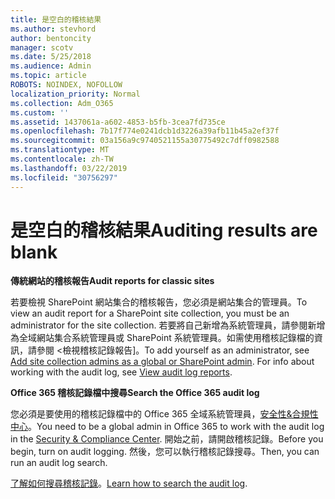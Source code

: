 ```yaml
---
title: 是空白的稽核結果
ms.author: stevhord
author: bentoncity
manager: scotv
ms.date: 5/25/2018
ms.audience: Admin
ms.topic: article
ROBOTS: NOINDEX, NOFOLLOW
localization_priority: Normal
ms.collection: Adm_O365
ms.custom: ''
ms.assetid: 1437061a-a602-4853-b5fb-3cea7fd735ce
ms.openlocfilehash: 7b17f774e0241dcb1d3226a39afb11b45a2ef37f
ms.sourcegitcommit: 03a156a9c9740521155a30775492c7dff0982588
ms.translationtype: MT
ms.contentlocale: zh-TW
ms.lasthandoff: 03/22/2019
ms.locfileid: "30756297"
---
```

# <a name="auditing-results-are-blank"></a><span data-ttu-id="ab0ce-102">是空白的稽核結果</span><span class="sxs-lookup"><span data-stu-id="ab0ce-102">Auditing results are blank</span></span>

 <span data-ttu-id="ab0ce-103">**傳統網站的稽核報告**</span><span class="sxs-lookup"><span data-stu-id="ab0ce-103">**Audit reports for classic sites**</span></span>
  
<span data-ttu-id="ab0ce-104">若要檢視 SharePoint 網站集合的稽核報告，您必須是網站集合的管理員。</span><span class="sxs-lookup"><span data-stu-id="ab0ce-104">To view an audit report for a SharePoint site collection, you must be an administrator for the site collection.</span></span> <span data-ttu-id="ab0ce-105">若要將自己新增為系統管理員，請參閱<b0>新增為全域網站集合系統管理員或 SharePoint 系統管理員</b0>。如需使用稽核記錄檔的資訊，請參閱 <<c1>檢視稽核記錄報告]。</span><span class="sxs-lookup"><span data-stu-id="ab0ce-105">To add yourself as an administrator, see [Add site collection admins as a global or SharePoint admin](https://go.microsoft.com/fwlink/?linkid=869390). For info about working with the audit log, see [View audit log reports](https://go.microsoft.com/fwlink/?linkid=395237).</span></span> 
  
 <span data-ttu-id="ab0ce-106">**Office 365 稽核記錄檔中搜尋**</span><span class="sxs-lookup"><span data-stu-id="ab0ce-106">**Search the Office 365 audit log**</span></span>
  
<span data-ttu-id="ab0ce-107">您必須是要使用的稽核記錄檔中的 Office 365 全域系統管理員，[安全性&amp;合規性中心](https://protection.office.com)。</span><span class="sxs-lookup"><span data-stu-id="ab0ce-107">You need to be a global admin in Office 365 to work with the audit log in the [Security &amp; Compliance Center](https://protection.office.com).</span></span> <span data-ttu-id="ab0ce-108">開始之前，請開啟稽核記錄。</span><span class="sxs-lookup"><span data-stu-id="ab0ce-108">Before you begin, turn on audit logging.</span></span> <span data-ttu-id="ab0ce-109">然後，您可以執行稽核記錄搜尋。</span><span class="sxs-lookup"><span data-stu-id="ab0ce-109">Then, you can run an audit log search.</span></span> 
  
<span data-ttu-id="ab0ce-110">[了解如何搜尋稽核記錄](https://go.microsoft.com/fwlink/?linkid=708432)。</span><span class="sxs-lookup"><span data-stu-id="ab0ce-110">[Learn how to search the audit log](https://go.microsoft.com/fwlink/?linkid=708432).</span></span>
  

